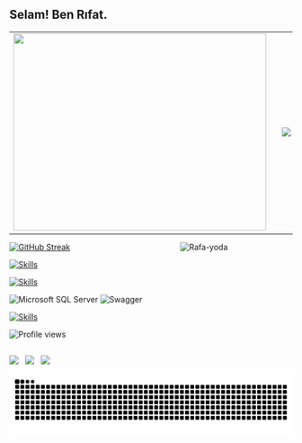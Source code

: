 ## Selam! Ben Rıfat.
<table style="width:100%;">
  <tr>
    <td align="left">
      <img src="https://github-readme-stats2-pi-lemon.vercel.app/api?username=kenissha&theme=gruvbox&count_private=true&show_icons=true&include_all_commits=true"
         width="450" height="350" />
    </td>
    <td style="width:0%;">
      </td>
    <td align="right">
      <img src="https://github-readme-stats2-pi-lemon.vercel.app/api/top-langs?username=kenissha&theme=gruvbox&layout=compact&count_private=true"/>
    </td>
  </tr>
</table>

<img align="right" alt="Rafa-yoda" src="https://resmim.net/cdn/2023/03/06/UV8Tb.png" width="200" height="200">

<p align="left">
  <a href="https://git.io/streak-stats">
    <img src="https://streak-stats.demolab.com?user=kenissha&theme=gruvbox" alt="GitHub Streak" />
  </a>
</p>


  
<p align="left">
  <a href="https://skillicons.dev">
    <img src="https://skillicons.dev/icons?i=cs,dotnet&theme=light" height="60" width="60" alt="Skills" />
  </a>
</p>

<p align="left">
  <a href="https://skillicons.dev">
    <img src="https://skillicons.dev/icons?i=html,css,js,react,ts" height="150" width="150" alt="Skills" />
  </a>
</p>


![Microsoft SQL Server](https://img.shields.io/badge/Microsoft%20SQL%20Server-0078D7?style=flat-square&logo=Microsoft%20SQL%20Server&logoColor=white) 
![Swagger](https://img.shields.io/badge/-Swagger-85EA2D?logo=swagger&logoColor=white&style=flat)



<p align="left">
  <a href="https://skillicons.dev">
    <img src="https://skillicons.dev/icons?i=git,github,postman,swagger," height="150" width="150" alt="Skills" />
  </a>
</p>
<img src="https://komarev.com/ghpvc/?username=kenissha&color=dracula" alt="Profile views" />
 
          
          
          
                  

          
 
  

</div>
  
   ##
  
  <div> 
  
  <a href="https://instagram.com/rifatozturkk" target="_blank"><img src="https://img.shields.io/badge/-Instagram-%23E4405F?style=for-the-badge&logo=instagram&logoColor=white" target="_blank"></a> &nbsp;
  <a href = "mailto:rifatozturk054@gmail.com"><img src="https://img.shields.io/badge/-Gmail-%23333?style=for-the-badge&logo=gmail&logoColor=white" target="_blank"></a> &nbsp;
  <a href="https://www.linkedin.com/in/rıfat-öztürk-5ab7161b4" target="_blank"><img src="https://img.shields.io/badge/-LinkedIn-%230077B5?style=for-the-badge&logo=linkedin&logoColor=white" target="_blank"></a> 
  
     
  </div>
  <div> 
  

  </div>
<picture>
  <source media="(prefers-color-scheme: dark)" srcset="https://github.com/kenissha/kenissha/blob/output/github-contribution-grid-snake-dark.svg" />
  <source media="(prefers-color-scheme: light)" srcset="https://github.com/kenissha/kenissha/blob/output/github-contribution-grid-snake.svg" />
  <img alt="snake animation" src="https://github.com/kenissha/kenissha/blob/output/github-contribution-grid-snake.svg" />
</picture>


  
